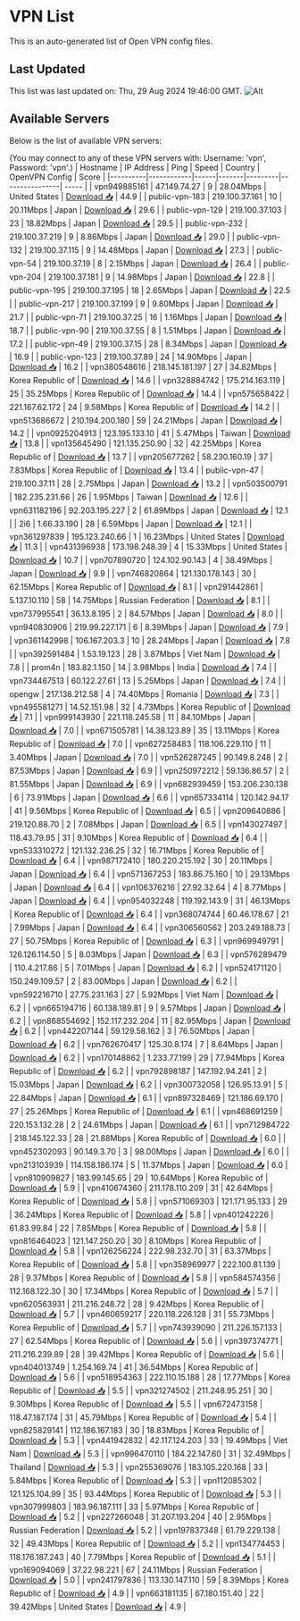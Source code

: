 # VPN List

This is an auto-generated list of Open VPN config files.

## Last Updated

This list was last updated on: Thu, 29 Aug 2024 19:46:00 GMT.
![Alt](https://repobeats.axiom.co/api/embed/186b98318ef1479477931607c1ad7d823f12451f.svg "Repobeats analytics image")

## Available Servers

Below is the list of available VPN servers:

(You may connect to any of these VPN servers with: Username: 'vpn', Password: 'vpn'.)
| Hostname | IP Address | Ping | Speed | Country | OpenVPN Config | Score |
|----------|------------|------|-------|---------|----------------| ----- |
| vpn949885161 | 47.149.74.27 | 9 | 28.04Mbps | United States | [Download 📥](./configs/server_0_US.ovpn) | 44.9 |
| public-vpn-183 | 219.100.37.161 | 10 | 20.11Mbps | Japan | [Download 📥](./configs/server_1_JP.ovpn) | 29.6 |
| public-vpn-129 | 219.100.37.103 | 23 | 18.82Mbps | Japan | [Download 📥](./configs/server_2_JP.ovpn) | 29.5 |
| public-vpn-232 | 219.100.37.219 | 9 | 8.86Mbps | Japan | [Download 📥](./configs/server_3_JP.ovpn) | 29.0 |
| public-vpn-132 | 219.100.37.115 | 9 | 14.48Mbps | Japan | [Download 📥](./configs/server_4_JP.ovpn) | 27.3 |
| public-vpn-54 | 219.100.37.19 | 8 | 2.15Mbps | Japan | [Download 📥](./configs/server_5_JP.ovpn) | 26.4 |
| public-vpn-204 | 219.100.37.181 | 9 | 14.98Mbps | Japan | [Download 📥](./configs/server_6_JP.ovpn) | 22.8 |
| public-vpn-195 | 219.100.37.195 | 18 | 2.65Mbps | Japan | [Download 📥](./configs/server_7_JP.ovpn) | 22.5 |
| public-vpn-217 | 219.100.37.199 | 9 | 9.80Mbps | Japan | [Download 📥](./configs/server_8_JP.ovpn) | 21.7 |
| public-vpn-71 | 219.100.37.25 | 16 | 1.16Mbps | Japan | [Download 📥](./configs/server_9_JP.ovpn) | 18.7 |
| public-vpn-90 | 219.100.37.55 | 8 | 1.51Mbps | Japan | [Download 📥](./configs/server_10_JP.ovpn) | 17.2 |
| public-vpn-49 | 219.100.37.15 | 28 | 8.34Mbps | Japan | [Download 📥](./configs/server_11_JP.ovpn) | 16.9 |
| public-vpn-123 | 219.100.37.89 | 24 | 14.90Mbps | Japan | [Download 📥](./configs/server_12_JP.ovpn) | 16.2 |
| vpn380548616 | 218.145.181.197 | 27 | 34.82Mbps | Korea Republic of | [Download 📥](./configs/server_13_KR.ovpn) | 14.6 |
| vpn328884742 | 175.214.163.119 | 25 | 35.25Mbps | Korea Republic of | [Download 📥](./configs/server_14_KR.ovpn) | 14.4 |
| vpn575658422 | 221.167.62.172 | 24 | 9.58Mbps | Korea Republic of | [Download 📥](./configs/server_15_KR.ovpn) | 14.2 |
| vpn513686672 | 210.194.200.180 | 59 | 24.21Mbps | Japan | [Download 📥](./configs/server_16_JP.ovpn) | 14.2 |
| vpn0925204913 | 123.195.133.10 | 41 | 5.47Mbps | Taiwan | [Download 📥](./configs/server_17_TW.ovpn) | 13.8 |
| vpn135645490 | 121.135.250.90 | 32 | 42.25Mbps | Korea Republic of | [Download 📥](./configs/server_18_KR.ovpn) | 13.7 |
| vpn205677262 | 58.230.160.19 | 37 | 7.83Mbps | Korea Republic of | [Download 📥](./configs/server_19_KR.ovpn) | 13.4 |
| public-vpn-47 | 219.100.37.11 | 28 | 2.75Mbps | Japan | [Download 📥](./configs/server_20_JP.ovpn) | 13.2 |
| vpn503500791 | 182.235.231.66 | 26 | 1.95Mbps | Taiwan | [Download 📥](./configs/server_21_TW.ovpn) | 12.6 |
| vpn631182196 | 92.203.195.227 | 2 | 61.89Mbps | Japan | [Download 📥](./configs/server_22_JP.ovpn) | 12.1 |
| 2i6 | 1.66.33.190 | 28 | 6.59Mbps | Japan | [Download 📥](./configs/server_23_JP.ovpn) | 12.1 |
| vpn361297839 | 195.123.240.66 | 1 | 16.23Mbps | United States | [Download 📥](./configs/server_24_US.ovpn) | 11.3 |
| vpn431396938 | 173.198.248.39 | 4 | 15.33Mbps | United States | [Download 📥](./configs/server_25_US.ovpn) | 10.7 |
| vpn707890720 | 124.102.90.143 | 4 | 38.49Mbps | Japan | [Download 📥](./configs/server_26_JP.ovpn) | 9.9 |
| vpn746820864 | 121.130.178.143 | 30 | 62.15Mbps | Korea Republic of | [Download 📥](./configs/server_27_KR.ovpn) | 8.1 |
| vpn291442861 | 5.137.10.110 | 58 | 14.75Mbps | Russian Federation | [Download 📥](./configs/server_28_RU.ovpn) | 8.1 |
| vpn737995541 | 36.13.8.195 | 2 | 84.57Mbps | Japan | [Download 📥](./configs/server_29_JP.ovpn) | 8.0 |
| vpn940830906 | 219.99.227.171 | 6 | 8.39Mbps | Japan | [Download 📥](./configs/server_30_JP.ovpn) | 7.9 |
| vpn361142998 | 106.167.203.3 | 10 | 28.24Mbps | Japan | [Download 📥](./configs/server_31_JP.ovpn) | 7.8 |
| vpn392591484 | 1.53.19.123 | 28 | 3.87Mbps | Viet Nam | [Download 📥](./configs/server_32_VN.ovpn) | 7.8 |
| prom4n | 183.82.1.150 | 14 | 3.98Mbps | India | [Download 📥](./configs/server_33_IN.ovpn) | 7.4 |
| vpn734467513 | 60.122.27.61 | 13 | 5.25Mbps | Japan | [Download 📥](./configs/server_34_JP.ovpn) | 7.4 |
| opengw | 217.138.212.58 | 4 | 74.40Mbps | Romania | [Download 📥](./configs/server_35_RO.ovpn) | 7.3 |
| vpn495581271 | 14.52.151.98 | 32 | 4.73Mbps | Korea Republic of | [Download 📥](./configs/server_36_KR.ovpn) | 7.1 |
| vpn999143930 | 221.118.245.58 | 11 | 84.10Mbps | Japan | [Download 📥](./configs/server_37_JP.ovpn) | 7.0 |
| vpn671505781 | 14.38.123.89 | 35 | 13.11Mbps | Korea Republic of | [Download 📥](./configs/server_38_KR.ovpn) | 7.0 |
| vpn627258483 | 118.106.229.110 | 11 | 3.40Mbps | Japan | [Download 📥](./configs/server_39_JP.ovpn) | 7.0 |
| vpn526287245 | 90.149.8.248 | 2 | 87.53Mbps | Japan | [Download 📥](./configs/server_40_JP.ovpn) | 6.9 |
| vpn250972212 | 59.136.86.57 | 2 | 81.55Mbps | Japan | [Download 📥](./configs/server_41_JP.ovpn) | 6.9 |
| vpn682939459 | 153.206.230.138 | 6 | 73.91Mbps | Japan | [Download 📥](./configs/server_42_JP.ovpn) | 6.6 |
| vpn657334114 | 120.142.94.17 | 41 | 9.56Mbps | Korea Republic of | [Download 📥](./configs/server_43_KR.ovpn) | 6.5 |
| vpn209640886 | 219.120.88.70 | 2 | 7.08Mbps | Japan | [Download 📥](./configs/server_44_JP.ovpn) | 6.5 |
| vpn143027497 | 118.43.79.95 | 31 | 9.10Mbps | Korea Republic of | [Download 📥](./configs/server_45_KR.ovpn) | 6.4 |
| vpn533310272 | 121.132.236.25 | 32 | 16.71Mbps | Korea Republic of | [Download 📥](./configs/server_46_KR.ovpn) | 6.4 |
| vpn987172410 | 180.220.215.192 | 30 | 20.11Mbps | Japan | [Download 📥](./configs/server_47_JP.ovpn) | 6.4 |
| vpn571367253 | 183.86.75.160 | 10 | 29.13Mbps | Japan | [Download 📥](./configs/server_48_JP.ovpn) | 6.4 |
| vpn106376216 | 27.92.32.64 | 4 | 8.77Mbps | Japan | [Download 📥](./configs/server_49_JP.ovpn) | 6.4 |
| vpn954032248 | 119.192.143.9 | 31 | 46.13Mbps | Korea Republic of | [Download 📥](./configs/server_50_KR.ovpn) | 6.4 |
| vpn368074744 | 60.46.178.67 | 21 | 7.99Mbps | Japan | [Download 📥](./configs/server_51_JP.ovpn) | 6.4 |
| vpn306560562 | 203.249.188.73 | 27 | 50.75Mbps | Korea Republic of | [Download 📥](./configs/server_52_KR.ovpn) | 6.3 |
| vpn969949791 | 126.126.114.50 | 5 | 8.03Mbps | Japan | [Download 📥](./configs/server_53_JP.ovpn) | 6.3 |
| vpn576289479 | 110.4.217.86 | 5 | 7.01Mbps | Japan | [Download 📥](./configs/server_54_JP.ovpn) | 6.2 |
| vpn524171120 | 150.249.109.57 | 2 | 83.00Mbps | Japan | [Download 📥](./configs/server_55_JP.ovpn) | 6.2 |
| vpn592216710 | 27.75.231.163 | 27 | 5.92Mbps | Viet Nam | [Download 📥](./configs/server_56_VN.ovpn) | 6.2 |
| vpn665194716 | 60.138.189.81 | 9 | 9.57Mbps | Japan | [Download 📥](./configs/server_57_JP.ovpn) | 6.2 |
| vpn868554692 | 152.117.232.204 | 11 | 82.95Mbps | Japan | [Download 📥](./configs/server_58_JP.ovpn) | 6.2 |
| vpn442207144 | 59.129.58.162 | 3 | 76.50Mbps | Japan | [Download 📥](./configs/server_59_JP.ovpn) | 6.2 |
| vpn762670417 | 125.30.8.174 | 7 | 8.64Mbps | Japan | [Download 📥](./configs/server_60_JP.ovpn) | 6.2 |
| vpn170148862 | 1.233.77.199 | 29 | 77.94Mbps | Korea Republic of | [Download 📥](./configs/server_61_KR.ovpn) | 6.2 |
| vpn792898187 | 147.192.94.241 | 2 | 15.03Mbps | Japan | [Download 📥](./configs/server_62_JP.ovpn) | 6.2 |
| vpn300732058 | 126.95.13.91 | 5 | 22.84Mbps | Japan | [Download 📥](./configs/server_63_JP.ovpn) | 6.1 |
| vpn897328469 | 121.186.69.170 | 27 | 25.26Mbps | Korea Republic of | [Download 📥](./configs/server_64_KR.ovpn) | 6.1 |
| vpn468691259 | 220.153.132.28 | 2 | 24.61Mbps | Japan | [Download 📥](./configs/server_65_JP.ovpn) | 6.1 |
| vpn712984722 | 218.145.122.33 | 28 | 21.88Mbps | Korea Republic of | [Download 📥](./configs/server_66_KR.ovpn) | 6.0 |
| vpn452302093 | 90.149.3.70 | 3 | 98.00Mbps | Japan | [Download 📥](./configs/server_67_JP.ovpn) | 6.0 |
| vpn213103939 | 114.158.186.174 | 5 | 11.37Mbps | Japan | [Download 📥](./configs/server_68_JP.ovpn) | 6.0 |
| vpn810909827 | 183.99.145.65 | 29 | 10.64Mbps | Korea Republic of | [Download 📥](./configs/server_69_KR.ovpn) | 5.9 |
| vpn410674360 | 211.178.110.209 | 31 | 42.64Mbps | Korea Republic of | [Download 📥](./configs/server_70_KR.ovpn) | 5.8 |
| vpn571069303 | 121.171.95.133 | 29 | 36.24Mbps | Korea Republic of | [Download 📥](./configs/server_71_KR.ovpn) | 5.8 |
| vpn401242226 | 61.83.99.84 | 22 | 7.85Mbps | Korea Republic of | [Download 📥](./configs/server_72_KR.ovpn) | 5.8 |
| vpn816464023 | 121.147.250.20 | 30 | 8.10Mbps | Korea Republic of | [Download 📥](./configs/server_73_KR.ovpn) | 5.8 |
| vpn126256224 | 222.98.232.70 | 31 | 63.37Mbps | Korea Republic of | [Download 📥](./configs/server_74_KR.ovpn) | 5.8 |
| vpn358969977 | 222.100.81.139 | 28 | 9.37Mbps | Korea Republic of | [Download 📥](./configs/server_75_KR.ovpn) | 5.8 |
| vpn584574356 | 112.168.122.30 | 30 | 17.34Mbps | Korea Republic of | [Download 📥](./configs/server_76_KR.ovpn) | 5.7 |
| vpn620563931 | 211.216.248.72 | 28 | 9.42Mbps | Korea Republic of | [Download 📥](./configs/server_77_KR.ovpn) | 5.7 |
| vpn460659217 | 220.118.226.128 | 31 | 55.73Mbps | Korea Republic of | [Download 📥](./configs/server_78_KR.ovpn) | 5.7 |
| vpn743939090 | 211.226.157.133 | 27 | 62.54Mbps | Korea Republic of | [Download 📥](./configs/server_79_KR.ovpn) | 5.6 |
| vpn397374771 | 211.216.239.89 | 28 | 39.42Mbps | Korea Republic of | [Download 📥](./configs/server_80_KR.ovpn) | 5.6 |
| vpn404013749 | 1.254.169.74 | 41 | 36.54Mbps | Korea Republic of | [Download 📥](./configs/server_81_KR.ovpn) | 5.6 |
| vpn518954363 | 222.110.15.188 | 28 | 17.77Mbps | Korea Republic of | [Download 📥](./configs/server_82_KR.ovpn) | 5.5 |
| vpn321274502 | 211.248.95.251 | 30 | 9.30Mbps | Korea Republic of | [Download 📥](./configs/server_83_KR.ovpn) | 5.5 |
| vpn672473158 | 118.47.187.174 | 31 | 45.79Mbps | Korea Republic of | [Download 📥](./configs/server_84_KR.ovpn) | 5.4 |
| vpn825829141 | 112.186.167.183 | 30 | 18.83Mbps | Korea Republic of | [Download 📥](./configs/server_85_KR.ovpn) | 5.3 |
| vpn441942832 | 42.117.124.203 | 33 | 19.49Mbps | Viet Nam | [Download 📥](./configs/server_86_VN.ovpn) | 5.3 |
| vpn996470110 | 184.22.147.60 | 31 | 32.49Mbps | Thailand | [Download 📥](./configs/server_87_TH.ovpn) | 5.3 |
| vpn255369076 | 183.105.220.168 | 33 | 5.84Mbps | Korea Republic of | [Download 📥](./configs/server_88_KR.ovpn) | 5.3 |
| vpn112085302 | 121.125.104.99 | 35 | 93.44Mbps | Korea Republic of | [Download 📥](./configs/server_89_KR.ovpn) | 5.3 |
| vpn307999803 | 183.96.187.111 | 33 | 5.97Mbps | Korea Republic of | [Download 📥](./configs/server_90_KR.ovpn) | 5.2 |
| vpn227266048 | 31.207.193.204 | 40 | 2.95Mbps | Russian Federation | [Download 📥](./configs/server_91_RU.ovpn) | 5.2 |
| vpn197837348 | 61.79.229.138 | 32 | 49.43Mbps | Korea Republic of | [Download 📥](./configs/server_92_KR.ovpn) | 5.2 |
| vpn134774453 | 118.176.187.243 | 40 | 7.79Mbps | Korea Republic of | [Download 📥](./configs/server_93_KR.ovpn) | 5.1 |
| vpn169094069 | 37.22.98.221 | 67 | 24.11Mbps | Russian Federation | [Download 📥](./configs/server_94_RU.ovpn) | 5.0 |
| vpn241797836 | 113.130.147.110 | 59 | 8.39Mbps | Korea Republic of | [Download 📥](./configs/server_95_KR.ovpn) | 4.9 |
| vpn663181135 | 67.180.151.40 | 22 | 39.42Mbps | United States | [Download 📥](./configs/server_96_US.ovpn) | 4.9 |
